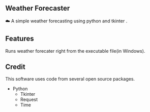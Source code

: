 ## Weather Forecaster
 ☁️ A simple weather forecasting using python and tkinter .

## Features
Runs weather forecater right from the executable file(in Windows).

## Credit
This software uses code from several open source packages.
 * Python
   - Tkinter
   - Request
   - Time

